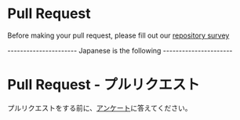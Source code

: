 # Pull Request

Before making your pull request, please fill out our [repository survey](https://forms.gle/JobChkLNdtD9ETuHA)

---------------------- Japanese is the following ----------------------

# Pull Request - プルリクエスト

プルリクエストをする前に、[アンケート](https://forms.gle/utDa5PZMEFspqvvq9)に答えてください。
